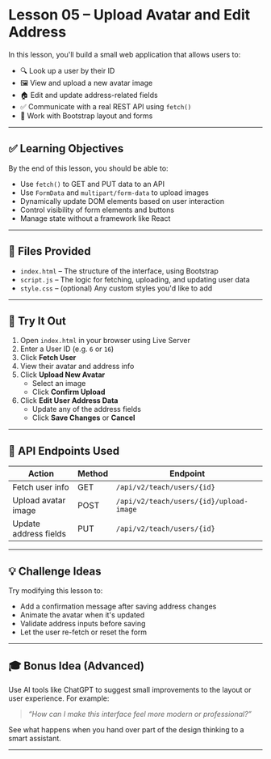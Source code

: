 # Lesson 05 – Upload Avatar and Edit Address

In this lesson, you'll build a small web application that allows users to:

- 🔍 Look up a user by their ID
- 🖼️ View and upload a new avatar image
- 🏠 Edit and update address-related fields
- ✅ Communicate with a real REST API using `fetch()`
- 🎨 Work with Bootstrap layout and forms

---

## ✅ Learning Objectives

By the end of this lesson, you should be able to:

- Use `fetch()` to GET and PUT data to an API
- Use `FormData` and `multipart/form-data` to upload images
- Dynamically update DOM elements based on user interaction
- Control visibility of form elements and buttons
- Manage state without a framework like React

---

## 📂 Files Provided

- `index.html` – The structure of the interface, using Bootstrap
- `script.js` – The logic for fetching, uploading, and updating user data
- `style.css` – (optional) Any custom styles you'd like to add

---

## 🧪 Try It Out

1. Open `index.html` in your browser using Live Server
2. Enter a User ID (e.g. `6` or `16`)
3. Click **Fetch User**
4. View their avatar and address info
5. Click **Upload New Avatar**
   - Select an image
   - Click **Confirm Upload**
6. Click **Edit User Address Data**
   - Update any of the address fields
   - Click **Save Changes** or **Cancel**

---

## 🔌 API Endpoints Used

| Action                | Method | Endpoint                                       |
|-----------------------|--------|------------------------------------------------|
| Fetch user info       | GET    | `/api/v2/teach/users/{id}`                    |
| Upload avatar image   | POST   | `/api/v2/teach/users/{id}/upload-image`       |
| Update address fields | PUT    | `/api/v2/teach/users/{id}`                    |

---

## 💡 Challenge Ideas

Try modifying this lesson to:

- Add a confirmation message after saving address changes
- Animate the avatar when it's updated
- Validate address inputs before saving
- Let the user re-fetch or reset the form

---

## 🎓 Bonus Idea (Advanced)

Use AI tools like ChatGPT to suggest small improvements to the layout or user experience. For example:

> *“How can I make this interface feel more modern or professional?”*

See what happens when you hand over part of the design thinking to a smart assistant.

---

